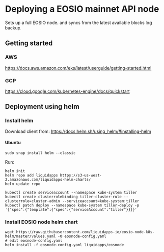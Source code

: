 # Deploying a EOSIO mainnet API node

Sets up a full EOSIO node. and syncs from the latest available blocks log backup.

## Getting started
### AWS
https://docs.aws.amazon.com/eks/latest/userguide/getting-started.html

### GCP
https://cloud.google.com/kubernetes-engine/docs/quickstart

## Deployment using helm
### Install helm

Download client from: https://docs.helm.sh/using_helm/#installing-helm
#### Ubuntu
```
sudo snap install helm --classic
```

Run:
```
helm init
helm repo add liquidapps https://s3-us-west-2.amazonaws.com/liquidapps-helm-charts/
helm update repo

kubectl create serviceaccount --namespace kube-system tiller 
kubectl create clusterrolebinding tiller-cluster-rule --clusterrole=cluster-admin --serviceaccount=kube-system:tiller 
kubectl patch deploy --namespace kube-system tiller-deploy -p '{"spec":{"template":{"spec":{"serviceAccount":"tiller"}}}}'

```
### Install EOSIO node helm chart
```
wget https://raw.githubusercontent.com/liquidapps-io/eosio-node-k8s-helm/master/values.yaml -O eosnode-config.yaml
# edit eosnode-config.yaml
helm install -f eosnode-config.yaml liquidapps/eosnode

```

